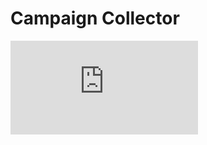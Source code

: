 # Campaign Collector

[![JS GZip Size](https://img.badgesize.io/levelinteractive/campaign-collector/main/dist/campaign-collector.js?compression=gzip&label=JS%20GZip%20size)](https://github.com/levelinteractive/campaign-collector/blob/main/dist/campaign-collector.js)

